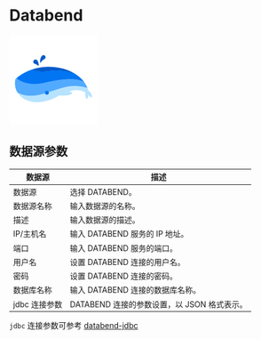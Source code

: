 # Databend

![Databend 数据源](../../../../img/new_ui/dev/datasource/Databend.png)

## 数据源参数

|  **数据源**  |            **描述**             |
|-----------|-------------------------------|
| 数据源       | 选择 DATABEND。                  |
| 数据源名称     | 输入数据源的名称。                     |
| 描述        | 输入数据源的描述。                     |
| IP/主机名    | 输入 DATABEND 服务的 IP 地址。        |
| 端口        | 输入 DATABEND 服务的端口。            |
| 用户名       | 设置 DATABEND 连接的用户名。           |
| 密码        | 设置 DATABEND 连接的密码。            |
| 数据库名称     | 输入 DATABEND 连接的数据库名称。         |
| jdbc 连接参数 | DATABEND 连接的参数设置，以 JSON 格式表示。 |

``jdbc`` 连接参数可参考 [databend-jdbc](https://github.com/databendcloud/databend-jdbc)
